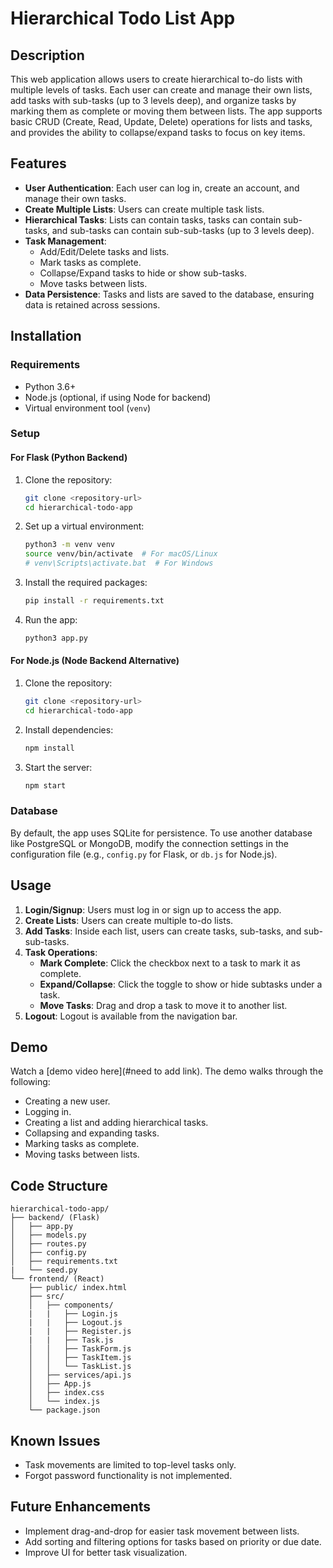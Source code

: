 
# Hierarchical Todo List App

## Description

This web application allows users to create hierarchical to-do lists with multiple levels of tasks. Each user can create and manage their own lists, add tasks with sub-tasks (up to 3 levels deep), and organize tasks by marking them as complete or moving them between lists. The app supports basic CRUD (Create, Read, Update, Delete) operations for lists and tasks, and provides the ability to collapse/expand tasks to focus on key items.

## Features

- **User Authentication**: Each user can log in, create an account, and manage their own tasks.
- **Create Multiple Lists**: Users can create multiple task lists.
- **Hierarchical Tasks**: Lists can contain tasks, tasks can contain sub-tasks, and sub-tasks can contain sub-sub-tasks (up to 3 levels deep).
- **Task Management**:
  - Add/Edit/Delete tasks and lists.
  - Mark tasks as complete.
  - Collapse/Expand tasks to hide or show sub-tasks.
  - Move tasks between lists.
- **Data Persistence**: Tasks and lists are saved to the database, ensuring data is retained across sessions.

## Installation

### Requirements

- Python 3.6+
- Node.js (optional, if using Node for backend)
- Virtual environment tool (`venv`)

### Setup

#### For Flask (Python Backend)

1. Clone the repository:
   ```bash
   git clone <repository-url>
   cd hierarchical-todo-app
   ```

2. Set up a virtual environment:
   ```bash
   python3 -m venv venv
   source venv/bin/activate  # For macOS/Linux
   # venv\Scripts\activate.bat  # For Windows
   ```

3. Install the required packages:
   ```bash
   pip install -r requirements.txt
   ```

4. Run the app:
   ```bash
   python3 app.py
   ```

#### For Node.js (Node Backend Alternative)

1. Clone the repository:
   ```bash
   git clone <repository-url>
   cd hierarchical-todo-app
   ```

2. Install dependencies:
   ```bash
   npm install
   ```

3. Start the server:
   ```bash
   npm start
   ```

### Database

By default, the app uses SQLite for persistence. To use another database like PostgreSQL or MongoDB, modify the connection settings in the configuration file (e.g., `config.py` for Flask, or `db.js` for Node.js).

## Usage

1. **Login/Signup**: Users must log in or sign up to access the app.
2. **Create Lists**: Users can create multiple to-do lists.
3. **Add Tasks**: Inside each list, users can create tasks, sub-tasks, and sub-sub-tasks.
4. **Task Operations**:
   - **Mark Complete**: Click the checkbox next to a task to mark it as complete.
   - **Expand/Collapse**: Click the toggle to show or hide subtasks under a task.
   - **Move Tasks**: Drag and drop a task to move it to another list.
5. **Logout**: Logout is available from the navigation bar.

## Demo

Watch a [demo video here](#need to add link). The demo walks through the following:
- Creating a new user.
- Logging in.
- Creating a list and adding hierarchical tasks.
- Collapsing and expanding tasks.
- Marking tasks as complete.
- Moving tasks between lists.

## Code Structure

```plaintext
hierarchical-todo-app/
├── backend/ (Flask)
│   ├── app.py
│   ├── models.py
│   ├── routes.py
│   ├── config.py
│   ├── requirements.txt
|   └── seed.py
└── frontend/ (React)
    ├── public/ index.html
    ├── src/
    │   ├── components/
    |   |   ├── Login.js
    |   |   ├── Logout.js
    |   |   ├── Register.js
    |   |   ├── Task.js
    │   │   ├── TaskForm.js
    │   │   ├── TaskItem.js
    │   │   └── TaskList.js
    │   ├── services/api.js
    │   ├── App.js
    │   ├── index.css
    │   └── index.js
    └── package.json
```


## Known Issues

- Task movements are limited to top-level tasks only.
- Forgot password functionality is not implemented.

## Future Enhancements

- Implement drag-and-drop for easier task movement between lists.
- Add sorting and filtering options for tasks based on priority or due date.
- Improve UI for better task visualization.
